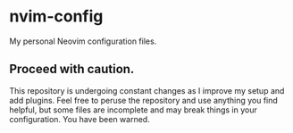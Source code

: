 # nvim-config

My personal Neovim configuration files.

## Proceed with caution.

This repository is undergoing constant changes as I improve my setup and add plugins. Feel free to peruse the repository and use anything you find helpful, but some files are incomplete and may break things in your configuration. You have been warned.

